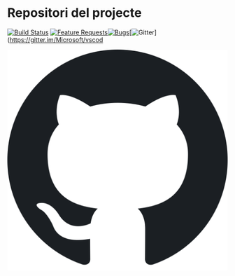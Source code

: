 <!-- TITLE: Repositori del projecte -->
<!-- SUBTITLE: Explicació breu del repositori del projecte -->

# Repositori del projecte

[![Build Status](https://vscode.visualstudio.com/_apis/public/build/definitions/a4cdce18-a05c-4bb8-9476-5d07e63bfd76/1/badge?branchName=master)](https://aka.ms/vscode-builds)        [![Feature Requests](https://img.shields.io/github/issues/Microsoft/vscode/feature-request.svg)](https://github.com/Microsoft/vscode/issues?q=is%3Aopen+is%3Aissue+label%3Afeature-request+sort%3Areactions-%2B1-desc)[![Bugs](https://img.shields.io/github/issues/Microsoft/vscode/bug.svg)](https://github.com/Microsoft/vscode/issues?utf8=✓&q=is%3Aissue+is%3Aopen+label%3Abug)[![Gitter](https://img.shields.io/badge/chat-on%20gitter-yellow.svg)](https://gitter.im/Microsoft/vscod

[![Github repository](/uploads/1024-px-octicons-mark-github-svg.png "1024 Px Octicons Mark Github Svg")](https://wiki-js-epl.herokuapp.com/visual-studio-code/contextualitzacio/estat-actual#repositori!)

